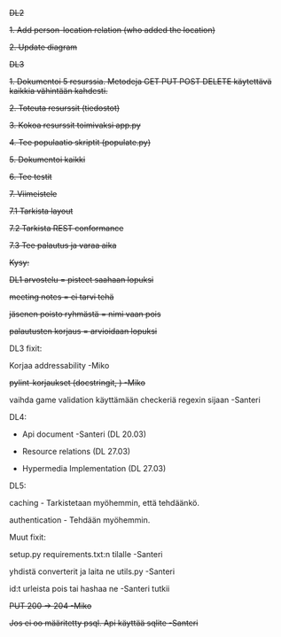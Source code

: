 ~~DL2~~

~~1. Add person-location relation (who added the location)~~

~~2. Update diagram~~

~~DL3~~

~~1. Dokumentoi 5 resurssia. Metodeja GET PUT POST DELETE käytettävä kaikkia vähintään kahdesti.~~

~~2. Toteuta resurssit (tiedostot)~~

~~3. Kokoa resurssit toimivaksi app.py~~

~~4. Tee populaatio skriptit (populate.py)~~

~~5. Dokumentoi kaikki~~

~~6. Tee testit~~

~~7. Viimeistele~~

~~7.1 Tarkista layout~~

~~7.2 Tarkista REST conformance~~

~~7.3 Tee palautus ja varaa aika~~


~~Kysy:~~

~~DL1 arvostelu = pisteet saahaan lopuksi~~

~~meeting notes = ei tarvi tehä~~

~~jäsenen poisto ryhmästä = nimi vaan pois~~

~~palautusten korjaus = arvioidaan lopuksi~~


DL3 fixit:
  
Korjaa addressability -Miko

~~pylint-korjaukset (docstringit, ) -Miko~~

vaihda game validation käyttämään checkeriä regexin sijaan -Santeri

DL4:

- Api document -Santeri (DL 20.03)

- Resource relations (DL 27.03)

- Hypermedia Implementation (DL 27.03)

DL5:

caching - Tarkistetaan myöhemmin, että tehdäänkö.

authentication - Tehdään myöhemmin.

Muut fixit:

setup.py requirements.txt:n tilalle -Santeri

yhdistä converterit ja laita ne utils.py -Santeri

id:t urleista pois tai hashaa ne -Santeri tutkii

~~PUT 200 -> 204 -Miko~~

~~Jos ei oo määritetty psql. Api käyttää sqlite -Santeri~~

